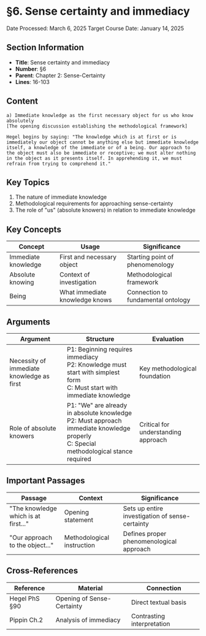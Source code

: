 # §6. Sense certainty and immediacy
Date Processed: March 6, 2025
Target Course Date: January 14, 2025

## Section Information
- **Title**: Sense certainty and immediacy
- **Number**: §6
- **Parent**: Chapter 2: Sense-Certainty
- **Lines**: 16-103

## Content
```
a) Immediate knowledge as the first necessary object for us who know absolutely
[The opening discussion establishing the methodological framework]

Hegel begins by saying: "The knowledge which is at first or is immediately our object cannot be anything else but immediate knowledge itself, a knowledge of the immediate or of a being. Our approach to the object must also be immediate or receptive; we must alter nothing in the object as it presents itself. In apprehending it, we must refrain from trying to comprehend it."
```

## Key Topics
1. The nature of immediate knowledge
2. Methodological requirements for approaching sense-certainty
3. The role of "us" (absolute knowers) in relation to immediate knowledge

## Key Concepts
| Concept | Usage | Significance |
|---------|--------|-------------|
| Immediate knowledge | First and necessary object | Starting point of phenomenology |
| Absolute knowing | Context of investigation | Methodological framework |
| Being | What immediate knowledge knows | Connection to fundamental ontology |

## Arguments
| Argument | Structure | Evaluation |
|----------|-----------|------------|
| Necessity of immediate knowledge as first | P1: Beginning requires immediacy<br>P2: Knowledge must start with simplest form<br>C: Must start with immediate knowledge | Key methodological foundation |
| Role of absolute knowers | P1: "We" are already in absolute knowledge<br>P2: Must approach immediate knowledge properly<br>C: Special methodological stance required | Critical for understanding approach |

## Important Passages
| Passage | Context | Significance |
|---------|---------|-------------|
| "The knowledge which is at first..." | Opening statement | Sets up entire investigation of sense-certainty |
| "Our approach to the object..." | Methodological instruction | Defines proper phenomenological approach |

## Cross-References
| Reference | Material | Connection |
|-----------|----------|------------|
| Hegel PhS §90 | Opening of Sense-Certainty | Direct textual basis |
| Pippin Ch.2 | Analysis of immediacy | Contrasting interpretation |